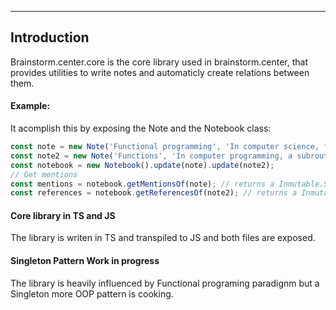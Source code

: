 ---

## Introduction

Brainstorm.center.core is the core library used in brainstorm.center, that provides utilities to write notes and automaticly create relations between them.

#### Example:

It acomplish this by exposing the Note and the Notebook class:

```js
const note = new Note('Functional programming', 'In computer science, functional programming is a programming paradigm where programs are constructed by applying and composing functions.');
const note2 = new Note('Functions', 'In computer programming, a subroutine is a sequence of program instructions that performs a specific task, packaged as a unit.');
const notebook = new Notebook().update(note).update(note2);
// Get mentions
const mentions = notebook.getMentionsOf(note); // returns a Inmutable.Set<Mention>() { Mention { from: note, to: note2, key: 'functions' } }
const references = notebook.getReferencesOf(note2); // returns a Inmutable.Set<Mention>() { Mention { from: note2, to: note, key: 'functions' } }
```

#### Core library in TS and JS

The library is writen in TS and transpiled to JS and both files are exposed.

#### Singleton Pattern Work in progress

The library is heavily influenced by Functional programing paradignm but a Singleton more OOP pattern is cooking.